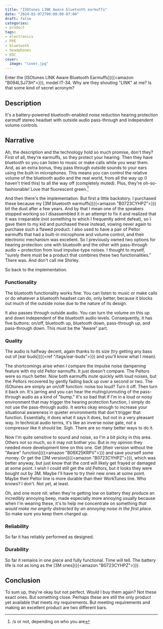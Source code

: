 ```yaml
---
title: "ISOtunes LINK Aware bluetooth earmuffs"
date: "2024-03-072T00:00:00-07:00"
draft: false
categories:
- product
tags:
- electronics
- PPE
- bluetooth
- headphones
- EDC
cover:
  image: "cover.jpg"
---
```

Enter the [ISOtunes LINK Aware Bluetooth Earmuffs]({{<amazon "B094LSJ73H">}}), model IT-34. Why are they shouting "LINK" at me? Is that some kind of secret acronym?
<!--more-->
## Description

It's a battery-powered bluetooth-enabled noise reduction hearing protection earmuff stereo headset with outside audio pass-through and independent volume controls.

## Narrative

Ah, the description and the technology hold so much promise, don't they? First of all, they're earmuffs, so they protect your hearing. Then they have bluetooth so you can listen to music or make calls while you wear them. And, as an extra bonus, they  pass through outside sounds to your ears using the built-in microphones. This means you can control the relative volume of the bluetooth audio and the real world, from all the way up (I haven't tried this) to all the way off (completely muted). Plus, they're oh-so-fashionable! Love that fluorescent green.[^1]

[^1]: /s or not, depending on who you are

And then there's the implementation. But first a little backstory. I purchased these because my [3M bluetooth earmuffs]({{<amazon "B0723CYHPZ">}}) bit the dust after a few years. And by that I mean one of the speakers stopped working so I disassembled it in an attempt to fix it and realized that it was irreparable (not something to which I frequently admit defeat), so I gave them to my kid and purchased these instead, vowing never again to purchase such a flawed product. I also used to have a pair of Peltor earmuffs that had a built-in microphone and volume control, and their electronic mechanism was excellent. So I previously owned two options for hearing protection: one with bluetooth and the other with pass-through audio + protection from loud impulse-type noises. I thought to myself, "surely there must be a product that combines these two functionalities." There was. And don't call me Shirley.

So back to the implementation.

### Functionality

The bluetooth functionality works fine. You can listen to music or make calls or do whatever a bluetooth headset can do, only better, because it blocks out much of the outside noise due to the nature of its design. 

It also passes through outside audio. You can turn the volume on this up and down independent of the bluetooth audio levels. Consequently, it has five buttons: on/off, bluetooth up, bluetooth down, pass-through up, and pass-through down. This must be the "Aware" part.

### Quality

The audio is halfway decent, again thanks to its size (try getting any bass out of [ear buds]({{<ref "/tags/ear-buds">}}) and you'll know what I mean).

The shortcomings arise when I compare the impulse noise dampening feature with my old Peltor earmuffs. It just doesn't compare. The Peltors were so much better. Now both earmuffs mute quickly with loud noises, but the Peltors recovered by gently fading back up over a second or two. The ISOtunes are simply an on/off function: noise too loud? Turn it off. Then turn it back on. It's jarring and you can hear the muting/unmuting of the pass-through audio as a kind of "bump." It's so bad that if I'm in a loud or noisy environment that may trigger the hearing protection function, I simply do not use the pass-through audio. It works okay enough to increase your situational awareness in quieter environments that don't trigger that function. Essentially, it does what it says it does, but not in a very pleasant way. In technical audio terms, it's like an inverse noise gate, *not* a compressor like it should be. Sigh. There are so many better ways to do it.

Now I'm quite sensitive to sound and noise, so I'm a bit picky in this area. Others not so much, so it may not bother you. But in my opinion they needed more development time on this one. Get [their version without the "Aware" function]({{<amazon "B09X25KRPV">}})  and save yourself some money. Or get the [3M version]({{<amazon "B0723CYHPZ">}}), which was better anyway, but just know that the cord will likely get frayed or damaged at some point. I wish I could still get the old Peltors, but it looks they were bought out by 3M. Maybe I'll have to try their new ones at some point. Maybe their Peltor line is more durable than their WorkTunes line. Who knows? I don't. Not yet, at least.

Oh, and one more nit: when they're getting low on battery they produce an incredibly annoying beep, made especially  more annoying usually because when I'm wearing these, it's to help me concentrate on something *that would make me angrily distracted by an annoying noise in the first place*. So make sure you keep them charged up.

### Reliability

So far it has reliably performed as designed.

### Durability

So far it remains in one piece and fully functional. Time will tell. The battery life is not as long as the [3M ones]({{<amazon "B0723CYHPZ">}}).

## Conclusion

To sum up, they're okay but not perfect. Would I buy them again? Not these exact ones. But something close. Perhaps these are still the only product yet available that meets my requirements. But meeting requirements and making an excellent product are two different bars.